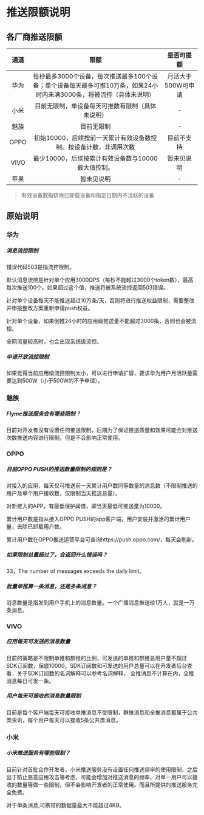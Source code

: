 # 推送限额说明



## 各厂商推送限额

| 通道 | 限额 |  是否可提额  |
| :------:  | :-----:  | :----:  |
| 华为 | 每秒最多3000个设备，每次推送最多100个设备；单个设备每天最多可推10万条，如果24小时内未满3000条，将被流控（具体未说明） | 月活大于500W可申请 |
| 小米 | 目前无限制，单设备每天可推数有限制（具体未说明） | - |
| 魅族 | 目前无限制 | - |
| OPPO | 初始10000，后续按前一天累计有效设备数控制。按设备计数，非调用次数 | 目前不支持 |
| VIVO | 最少10000，后续按累计有效设备数与10000最大值控制。| 暂未见说明 |
| 苹果 | 暂未见说明 | - |

> 有效设备数指排除已卸载设备和指定日期内不活跃的设备




## 原始说明
### 华为
##### 消息流控限制 
错误代码503是指流控限制。  

默认消息流控是针对单个应用3000QPS（每秒不能超过3000个token数），最高每次推送100个。如果超过这个值，推送将被系统流控返回503错误。

针对单个设备每天不能推送超过10万条/天，否则将进行推送权益限制，需要整改并申报整改方案重新申请push权益。

针对单个设备，如果倒推24小时的应用级推送量不能超过3000条，否则也会被流控。 

全网流量较高时，也会出现系统级流控。 

##### 申请开放流控限制 
如果觉得当前应用级流控限制太小，可以进行申请扩容，要求华为用户月活跃量需要达到500W（小于500W的不予申请）。

### 魅族
##### Flyme推送服务会有哪些限制？
目前对开发者没有设置任何推送限制，后期为了保证推送质量和效果可能会对推送次数推送内容进行限制，但是不会影响正常使用。

### OPPO
##### 目前OPPO PUSH的推送数量限制的规则是？ 
对接入的应用，每天仅可推送前一天累计用户数同等数量的消息数（不限制推送的用户及单个用户接收数，仅限制当天推送总量）。  

对新接入的APP，有最低保护阈值，即当天最低可推送量为10000。 

累计用户数是指从接入OPPO PUSH的app客户端，用户安装并激活的累计用户量，去除已卸载用户数。 

累计用户数在OPPO推送运营平台可查询https://push.oppo.com/，每天会刷新。 

##### 如果限制总量超过了，会返回什么错误吗？ 

33，The number of messages exceeds the daily limit。 

##### 批量单推算一条消息，还是多条消息？ 

消息数量是指发到用户手机上的消息数量。一个广播消息推送给1万人，就是一万条消息。

### VIVO
##### 应用每天可发送的消息数量
目前的策略是不限制单推和群推的比例，可发送的单推和群推总用户量不超过SDK订阅数，保底10000，SDK订阅数和可发送的用户总量可以在开发者后台查看，关于SDK订阅数的名词解释可以参考名词解释， 全推消息不计算在内，全推消息每日可发一条。

##### 用户每天可接收的消息数量限制
目前是每个客户端每天可接收单推消息不受限制，群推消息和全推消息都属于公共类资讯，每个用户每天可以接收5条公共类消息。

### 小米
##### 小米推送服务有哪些限制？
目前针对首批合作开发者，小米推送服务没有设置任何推送频率的使用限制，之后出于防止恶意应用攻击等考虑，可能会增加对推送消息的频率、对单一用户可以接收的数量等做一些限制，但不会影响开发者的正常使用。而且所提供的推送服务完全免费。

对于单条消息,可携带的数据量最大不能超过4KB。
